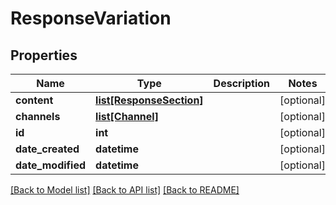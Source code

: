 # ResponseVariation

## Properties

Name | Type | Description | Notes
------------ | ------------- | ------------- | -------------
**content** | [**list[ResponseSection]**](ResponseSection.md) |  | [optional]
**channels** | [**list[Channel]**](Channel.md) |  | [optional]
**id** | **int** |  | [optional]
**date_created** | **datetime** |  | [optional]
**date_modified** | **datetime** |  | [optional]

[[Back to Model list]](../README.md#documentation-for-models) [[Back to API list]](../README.md#documentation-for-api-endpoints) [[Back to README]](../README.md)
